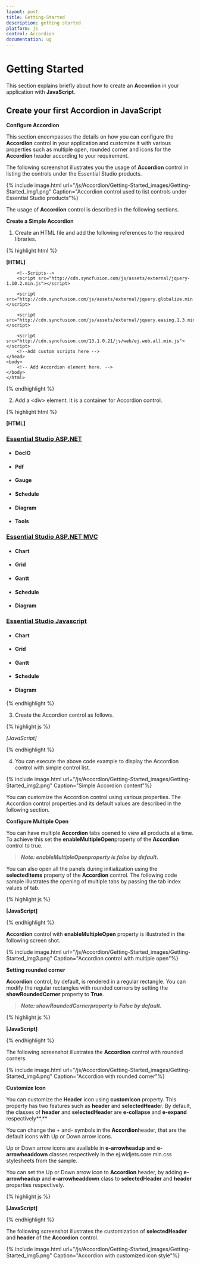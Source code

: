 ```yaml
---
layout: post
title: Getting-Started
description: getting started
platform: js
control: Accordion 
documentation: ug
---
```


# Getting Started

This section explains briefly about how to create an **Accordion** in your application with **JavaScript**.

## Create your first Accordion in JavaScript

**Configure Accordion**

This section encompasses the details on how you can configure the **Accordion** control in your application and customize it with various properties such as multiple open, rounded corner and icons for the **Accordion** header according to your requirement.

The following screenshot illustrates you the usage of **Accordion** control in listing the controls under the Essential Studio products. 

{% include image.html url="/js/Accordion/Getting-Started_images/Getting-Started_img1.png" Caption="Accordion control used to list controls under Essential Studio products"%}

The usage of **Accordion** control is described in the following sections.

**Create a Simple Accordion**

1. Create an HTML file and add the following references to the required libraries.

{% highlight html %}

**[HTML]**
    <html>
    <head>
        <title>Essential Studio for JavaScript : Default Functionalities</title>
        <meta name="viewport" content="width=device-width, initial-scale=1.0" charset="utf-8" />
        <!-- Style sheet for default theme (flat azure) -->
        <link href="http://cdn.syncfusion.com/13.1.0.21/js/web/flat-azure/ej.web.all.min.css" rel="stylesheet" />
    
        <!--Scripts-->
        <script src="http://cdn.syncfusion.com/js/assets/external/jquery-1.10.2.min.js"></script>
    
        <script src="http://cdn.syncfusion.com/js/assets/external/jquery.globalize.min.js"></script>
    
        <script src="http://cdn.syncfusion.com/js/assets/external/jquery.easing.1.3.min.js"></script>
    
        <script src="http://cdn.syncfusion.com/13.1.0.21/js/web/ej.web.all.min.js"></script>
        <!--Add custom scripts here -->
    </head>
    <body>
        <!-- Add Accordion element here. -->
    </body>
    </html>
    

{% endhighlight %}



2. Add a &lt;div&gt; element. It is a container for Accordion control.



{% highlight html %}

**[HTML]**

<body>
<div id="accordion" style="width: 400px">
<h3>
<a href="#">Essential Studio ASP.NET</a></h3>
<div><!-- add accordion contents here to load contents under this header -->
<ul>
<li>
<h4>DocIO</h4>
</li>
<li>
<h4>Pdf  </h4>
</li>
<li>
<h4>Gauge  </h4>
</li>
<li>
<h4>Schedule  </h4>
</li>
<li>
<h4>Diagram  </h4>
</li>
<li>
<h4>Tools </h4>
</li>
</ul>

</div>
<h3>
<a href="#">Essential Studio ASP.NET MVC</a></h3>
<div><!-- add accordion contents here to load contents under this header -->
<ul>
<li>
<h4>Chart </h4>
</li>
<li>
<h4>Grid  </h4>
</li>
<li>
<h4>Gantt  </h4>
</li>
<li>
<h4>Schedule  </h4>
</li>
<li>
<h4>Diagram  </h4>
</li>
</ul>
</div>
<h3>
<a href="#">Essential Studio Javascript</a></h3>
<div><!-- add accordion contents here to load contents under this header -->
<ul>
<li>
<h4>Chart </h4>
</li>
<li>
<h4>Grid  </h4>
</li>
<li>
<h4>Gantt  </h4>
</li>
<li>
<h4>Schedule  </h4>
</li>
<li>
<h4>Diagram  </h4>
</li>
</ul>
</div>
</div>
</body>



{% endhighlight %}



3. Create the Accordion control as follows.



{% highlight js %}

*[JavaScript]*
  <script type="text/javascript">
        $(function () {
            // document ready
            // Initialize Accordion control creation.
            $("#accordion").ejAccordion();
        });
    </script>


{% endhighlight %}



4. You can execute the above code example to display the Accordion control with simple control list.



{% include image.html url="/js/Accordion/Getting-Started_images/Getting-Started_img2.png" Caption="Simple Accordion content"%}

You can customize the Accordion control using various properties. The Accordion control properties and its default values are described in the following section.

**Configure Multiple Open**

You can have multiple **Accordion** tabs opened to view all products at a time. To achieve this set the **enableMultipleOpen**property of the **Accordion** control to true.

> _**Note: enableMultipleOpenproperty is false by default.**_ 

You can also open all the panels during initialization using the **selectedItems** property of the **Accordion** control. The following code sample illustrates the opening of multiple tabs by passing the tab index values of tab.

{% highlight js %}

**[JavaScript]**
    <script type="text/javascript">
        $(function () {
            $("#accordion").ejAccordion({
                enableMultipleOpen: true, /* To set the multiple content panels  active at a time   */
                selectedItems: [0, 1, 2] /* To set the selected panels  active at a time   */
            });
        });
    </script>


{% endhighlight %}



**Accordion** control with **enableMultipleOpen** property is illustrated in the following screen shot.

{% include image.html url="/js/Accordion/Getting-Started_images/Getting-Started_img3.png" Caption="Accordion control with multiple open"%}

**Setting rounded corner**

**Accordion** control, by default, is rendered in a regular rectangle. You can modify the regular rectangles with rounded corners by setting the **showRoundedCorner** property to **True**.

> _**Note: showRoundedCornerproperty is False by default.**_



{% highlight js %}

**[JavaScript]**
    <script type="text/javascript">
        $(function () {
            $("#accordion").ejAccordion({
                enableMultipleOpen: true,
                selectedItems: [0, 1, 2],
                showRoundedCorner: true/* To set rounded corner for the accordion headers   */
            });
        });
    </script>


{% endhighlight %}

The following screenshot illustrates the **Accordion** control with rounded corners.

{% include image.html url="/js/Accordion/Getting-Started_images/Getting-Started_img4.png" Caption="Accordion with rounded corner"%}

**Customize Icon**

You can customize the **Header** icon using **customIcon** property. This property has two features such as **header** and **selectedHeade**r. By default, the classes of **header** and **selectedHeader** are **e-collapse** and **e-expand** respectively**.**

You can change the + and- symbols in the **Accordion**header, that are the default icons with Up or Down arrow icons. 

Up or Down arrow icons are available in **e-arrowheadup** and **e- arrowheaddown** classes respectively in the ej.widjets.core.min.css stylesheets from the sample. 

You can set the Up or Down arrow icon to **Accordion** header, by adding **e-arrowheadup** and **e-arrowheaddown** class to **selectedHeader** and **header** properties respectively.

{% highlight js %}

**[JavaScript]**
    <script type="text/javascript">
        $(function () {
            $("#accordion").ejAccordion({
                enableMultipleOpen: true,
                selectedItems: [0, 1, 2],
                showRoundedCorner: true,
                customIcon: {
                    header: "e-arrowheaddown", /*  To set icon for the collapsed accordion headers  */
                    selectedHeader: "e-arrowheadup"/*  To set icon for the selected accordion headers  */
                }
            });
        });
    </script>


{% endhighlight %}



The following screenshot illustrates the customization of **selectedHeader** and **header** of the **Accordion** control.

{% include image.html url="/js/Accordion/Getting-Started_images/Getting-Started_img5.png" Caption="Accordion with customized icon style"%}

